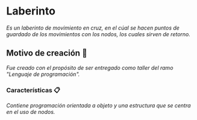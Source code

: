 # Laberinto

_Es un laberinto de movimiento en cruz, en el cúal se hacen puntos de guardado de los movimientos con los nodos, los cuales sirven de retorno._

## Motivo de creación 🚀

_Fue creado con el propósito de ser entregado como taller del ramo "Lenguaje de programación"._


### Características 📋

_Contiene programación orientada a objeto y una estructura que se centra en el uso de nodos._

